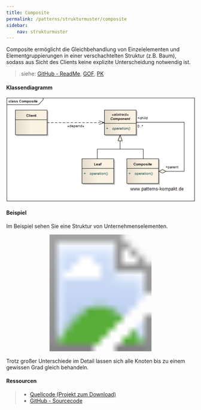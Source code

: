 ```yaml
---
title: Composite
permalink: /patterns/strukturmuster/composite
sidebar:
    nav: strukturmuster
---
```


Composite ermöglicht die Gleichbehandlung von Einzelelementen und Elementgruppierungen in einer verschachtelten Struktur (z.B. Baum), sodass aus Sicht des Clients keine explizite Unterscheidung notwendig ist.

> siehe: [GitHub - ReadMe](https://github.com/KarlEilebrecht/patterns-kompakt-code/blob/main/src/test/java/de/calamanari/pk/composite/README.md), [GOF](/literature#gof), [PK](/literature#pk)

#### Klassendiagramm

![](/images/patterns/composite/composite_cn.png)

#### Beispiel

Im Beispiel sehen Sie eine Struktur von Unternehmenselementen.

<svg version="1.1" xmlns="http://www.w3.org/2000/svg" xmlns:xlink="http://www.w3.org/1999/xlink" viewBox="0 0 799 494">
<image width="799" height="494" xlink:href="/images/patterns/composite/composite_cx.png"></image> <a xlink:href="https://github.com/KarlEilebrecht/patterns-kompakt-code/blob/main/src/main/java/de/calamanari/pk/composite/EnterpriseNode.java">
<rect x="276" y="35" fill="#fff" opacity="0" width="184" height="89"></rect>
</a><a xlink:href="https://github.com/KarlEilebrecht/patterns-kompakt-code/blob/main/src/main/java/de/calamanari/pk/composite/StaffMember.java">
<rect x="26" y="180" fill="#fff" opacity="0" width="295" height="153"></rect>
</a><a xlink:href="https://github.com/KarlEilebrecht/patterns-kompakt-code/blob/main/src/main/java/de/calamanari/pk/composite/AbstractEnterpriseUnit.java">
<rect x="415" y="180" fill="#fff" opacity="0" width="297" height="152"></rect>
</a><a xlink:href="https://github.com/KarlEilebrecht/patterns-kompakt-code/blob/main/src/main/java/de/calamanari/pk/composite/Holding.java">
<rect x="362" y="375" fill="#fff" opacity="0" width="110" height="70"></rect>
</a><a xlink:href="https://github.com/KarlEilebrecht/patterns-kompakt-code/blob/main/src/main/java/de/calamanari/pk/composite/Division.java">
<rect x="509" y="376" fill="#fff" opacity="0" width="111" height="69"></rect>
</a><a xlink:href="https://github.com/KarlEilebrecht/patterns-kompakt-code/blob/main/src/main/java/de/calamanari/pk/composite/Company.java">
<rect x="654" y="375" fill="#fff" opacity="0" width="112" height="71"></rect>
</a>
</svg>

Trotz großer Unterschiede im Detail lassen sich alle Knoten bis zu einem gewissen Grad gleich behandeln.

#### Ressourcen

> * [Quellcode (Projekt zum Download)](/patterns#codebeispiele)
> * [GitHub - Sourcecode](https://github.com/KarlEilebrecht/patterns-kompakt-code/blob/main/src/main/java/de/calamanari/pk/composite)